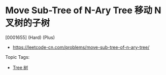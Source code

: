 # Move Sub-Tree of N-Ary Tree 移动 N 叉树的子树

[0001655] (Hard) (Plus)

- https://leetcode-cn.com/problems/move-sub-tree-of-n-ary-tree/

Topic Tags:

- [Tree 树](https://leetcode-cn.com/tag/tree/)

